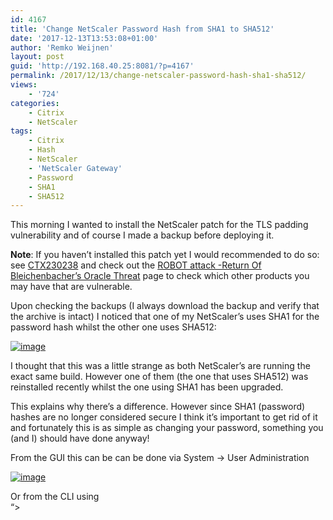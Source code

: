 ```yaml
---
id: 4167
title: 'Change NetScaler Password Hash from SHA1 to SHA512'
date: '2017-12-13T13:53:08+01:00'
author: 'Remko Weijnen'
layout: post
guid: 'http://192.168.40.25:8081/?p=4167'
permalink: /2017/12/13/change-netscaler-password-hash-sha1-sha512/
views:
    - '724'
categories:
    - Citrix
    - NetScaler
tags:
    - Citrix
    - Hash
    - NetScaler
    - 'NetScaler Gateway'
    - Password
    - SHA1
    - SHA512
---
```


This morning I wanted to install the NetScaler patch for the TLS padding vulnerability and of course I made a backup before deploying it.

**Note**: If you haven’t installed this patch yet I would recommended to do so: see [CTX230238](https://support.citrix.com/article/CTX230238) and check out the [ROBOT attack -Return Of Bleichenbacher’s Oracle Threat](https://robotattack.org/) page to check which other products you may have that are vulnerable.

Upon checking the backups (I always download the backup and verify that the archive is intact) I noticed that one of my NetScaler’s uses SHA1 for the password hash whilst the other one uses SHA512:

[![image](http://192.168.40.25:8081/wp-content/uploads/2017/12/image_thumb.png "image")](http://192.168.40.25:8081/wp-content/uploads/2017/12/image.png)

I thought that this was a little strange as both NetScaler’s are running the exact same build. However one of them (the one that uses SHA512) was reinstalled recently whilst the one using SHA1 has been upgraded.

This explains why there’s a difference. However since SHA1 (password) hashes are no longer considered secure I think it’s important to get rid of it and fortunately this is as simple as changing your password, something you (and I) should have done anyway!

From the GUI this can be can be done via System -&gt; User Administration

[![image](http://192.168.40.25:8081/wp-content/uploads/2017/12/image_thumb-1.png "image")](http://192.168.40.25:8081/wp-content/uploads/2017/12/image-1.png)

Or from the CLI using  
“&gt;